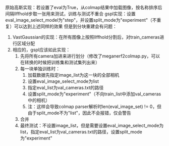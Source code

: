 原始高斯实现：若设置了eval为True，从colmap结果中加载图像，按名称排序后间隔llffhold步取一张用来测试，训练与测试不重合
gspl实现：设置eval_image_select_model为"step"，并设置split_mode为"experiment"（不重复）可以达到上述同样的效果
但是到分块重建会有问题：
1. VastGaussian的实现：在所有图像上按照llffhold分割后，对train_cameras进行区域分配
2. 相应的，gspl应该如此实现：
    1. 先将所有camera加进来进行划分（修改了meganerf2colmap.py，可以在转换的时候把训练集和测试集列出来）
    2. 每一块单独训练时：
        1. 加载数据先指定image_list为这一块的全部相机
        2. 设置eval_image_select_mode为list
        3. 指定eval_list为val_cameras.txt的路径
        4. 设置split_mode为"experiment"（不向train_list中添加val_cameras中的相机）
        5. 注：这样会导致colmap parser解析时len(eval_image_set) != 0，但由于split_mode不为"list"，因此不会报错，仅会警告
    3. 合并
    4. 最终测试：不设置image_list，但是需要设置eval_image_select_mode为list，指定eval_list为val_cameras.txt的路径，设置split_mode为"experiment"
    
